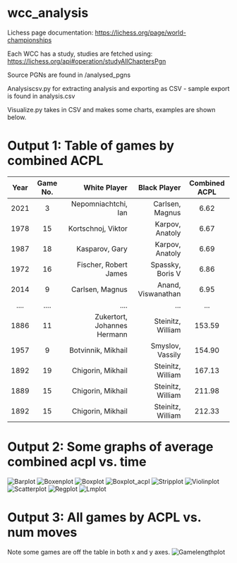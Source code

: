 # wcc_analysis

Lichess page documentation: https://lichess.org/page/world-championships

Each WCC has a study, studies are fetched using: https://lichess.org/api#operation/studyAllChaptersPgn

Source PGNs are found in /analysed_pgns

Analysiscsv.py for extracting analysis and exporting as CSV - sample export is found in analysis.csv

Visualize.py takes in CSV and makes some charts, examples are shown below.

# Output 1: Table of games by combined ACPL

|Year|Game No.|         White Player          |      Black Player    |Combined ACPL|
|:--:|:------:|------------------------------:|---------------------:|:-----------:|
|2021|    3   |          Nepomniachtchi, Ian  |     Carlsen, Magnus  |     6.62    |
|1978|   15   |           Kortschnoj, Viktor  |     Karpov, Anatoly  |     6.67    |
|1987|   18   |               Kasparov, Gary  |     Karpov, Anatoly  |     6.69    |
|1972|   16   |        Fischer, Robert James  |    Spassky, Boris V  |     6.86    |
|2014|    9   |              Carlsen, Magnus  |  Anand, Viswanathan  |     6.95    |
|....|  ....  |              ....             |          ...         |        ...  |
|1886|   11   |  Zukertort, Johannes Hermann  |   Steinitz, William  |   153.59    |
|1957|    9   |           Botvinnik, Mikhail  |    Smyslov, Vassily  |   154.90    |
|1892|   19   |            Chigorin, Mikhail  |   Steinitz, William  |   167.13    |
|1889|   15   |            Chigorin, Mikhail  |   Steinitz, William  |   211.98    |
|1892|   15   |            Chigorin, Mikhail  |   Steinitz, William  |   212.33    |



# Output 2: Some graphs of average combined acpl vs. time
![Barplot](https://github.com/michael1241/wcc_analysis/blob/master/barplot.png)
![Boxenplot](https://github.com/michael1241/wcc_analysis/blob/master/boxenplot.png)
![Boxplot](https://github.com/michael1241/wcc_analysis/blob/master/boxplot.png)
![Boxplot_acpl](https://github.com/michael1241/wcc_analysis/blob/master/boxplot_colored_acpl.png)
![Stripplot](https://github.com/michael1241/wcc_analysis/blob/master/stripplot.png)
![Violinplot](https://github.com/michael1241/wcc_analysis/blob/master/violinplot.png)
![Scatterplot](https://github.com/michael1241/wcc_analysis/blob/master/scatterplot.png)
![Regplot](https://github.com/michael1241/wcc_analysis/blob/master/regplot.png)
![Lmplot](https://github.com/michael1241/wcc_analysis/blob/master/lmplot.png)


# Output 3: All games by ACPL vs. num moves
Note some games are off the table in both x and y axes.
![Gamelengthplot](https://github.com/michael1241/wcc_analysis/blob/master/gamelengthscatterplot.png)
